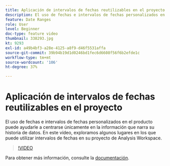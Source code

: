 ```yaml
---
title: Aplicación de intervalos de fechas reutilizables en el proyecto
description: El uso de fechas e intervalos de fechas personalizados en el producto puede ayudarle a centrarse únicamente en la información que narra su historia de datos. En este vídeo exploramos algunos lugares en los que puede utilizar intervalos de fechas en su proyecto de Analysis Workspace.
feature: Date Ranges
role: User
level: Beginner
doc-type: feature video
thumbnail: 338293.jpg
kt: 9293
exl-id: a49b4bf3-a28e-4125-a8f9-d46f5531affa
source-git-commit: 39b94b19d1d0246bd1fec6d6608f56f6b2efde1c
workflow-type: tm+mt
source-wordcount: '106'
ht-degree: 37%

---
```


# Aplicación de intervalos de fechas reutilizables en el proyecto

El uso de fechas e intervalos de fechas personalizados en el producto puede ayudarle a centrarse únicamente en la información que narra su historia de datos. En este vídeo, exploramos algunos lugares en los que puede utilizar intervalos de fechas en su proyecto de Analysis Workspace.

>[!VIDEO](https://video.tv.adobe.com/v/3447601/?quality=12&learn=on&captions=spa)

Para obtener más información, consulte la [documentación](https://experienceleague.adobe.com/es/docs/analytics/analyze/analysis-workspace/components/calendar-date-ranges/calendar).
